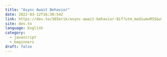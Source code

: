 ```yaml
---
title: "Async Await Behavior"
date: 2022-03-12T16:30:54Z
link: https://dev.to/365erik/async-await-behavior-8if?utm_medium=RSS&utm_source=news.12bit.vn
site: dev.to
language: English
category:
  - javascript
  - beginners
draft: false
---
```

